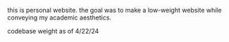 this is personal website. the goal was to make a low-weight website while conveying my academic aesthetics.

codebase weight as of 4/22/24
